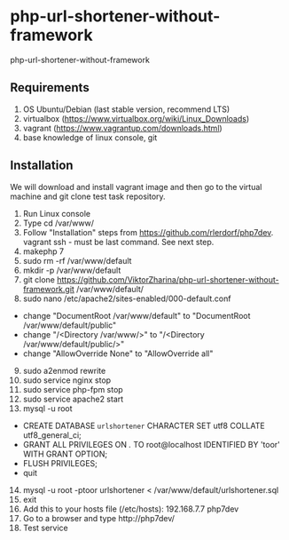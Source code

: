 # php-url-shortener-without-framework
php-url-shortener-without-framework

## Requirements ##
1. OS Ubuntu/Debian (last stable version, recommend LTS)
2. virtualbox (https://www.virtualbox.org/wiki/Linux_Downloads)
3. vagrant (https://www.vagrantup.com/downloads.html)
4. base knowledge of linux console, git

## Installation ##
We will download and install vagrant image and then go to the virtual machine and git clone test task repository.

1. Run Linux console
2. Type cd /var/www/
3. Follow "Installation" steps from https://github.com/rlerdorf/php7dev. vagrant ssh - must be last command. See next step.
4. makephp 7
5. sudo rm -rf /var/www/default
6. mkdir -p /var/www/default 
7. git clone https://github.com/ViktorZharina/php-url-shortener-without-framework.git /var/www/default/
8. sudo nano /etc/apache2/sites-enabled/000-default.conf
 * change "DocumentRoot /var/www/default" to "DocumentRoot /var/www/default/public"
 * change "/<Directory /var/www/>" to "/<Directory /var/www/default/public/>"
 * change "AllowOverride None" to "AllowOverride all"
9. sudo a2enmod rewrite
10. sudo service nginx stop 
11. sudo service php-fpm stop 
12. sudo service apache2 start
13. mysql -u root 
  * CREATE DATABASE `urlshortener` CHARACTER SET utf8 COLLATE utf8_general_ci;
  * GRANT ALL PRIVILEGES ON *.* TO root@localhost IDENTIFIED BY 'toor' WITH GRANT OPTION;
  * FLUSH PRIVILEGES;
  * quit
14. mysql -u root -ptoor urlshortener < /var/www/default/urlshortener.sql
15. exit
16. Add this to your hosts file (/etc/hosts): 192.168.7.7 php7dev 
17. Go to a browser and type http://php7dev/
18. Test service
